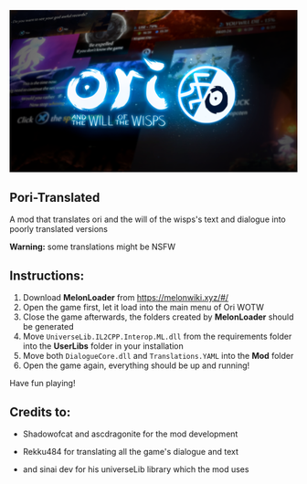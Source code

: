 ![alt text](https://github.com/ascdragonite/Pori-Translated/blob/main/source%20code/DialogueMod/bin/Thumbnail.png)
## Pori-Translated
A mod that translates ori and the will of the wisps's text and dialogue into poorly translated versions

**Warning:** some translations might be NSFW

## Instructions:
1. Download **MelonLoader** from https://melonwiki.xyz/#/
2. Open the game first, let it load into the main menu of Ori WOTW
3. Close the game afterwards, the folders created by **MelonLoader** should be generated
4. Move `UniverseLib.IL2CPP.Interop.ML.dll` from the requirements folder into the **UserLibs** folder in your installation
5. Move both `DialogueCore.dll` and `Translations.YAML` into the **Mod** folder
6. Open the game again, everything should be up and running!

Have fun playing!

## Credits to:

- Shadowofcat and ascdragonite for the mod development  

- Rekku484 for translating all the game's dialogue and text  

- and sinai dev for his universeLib library which the mod uses
